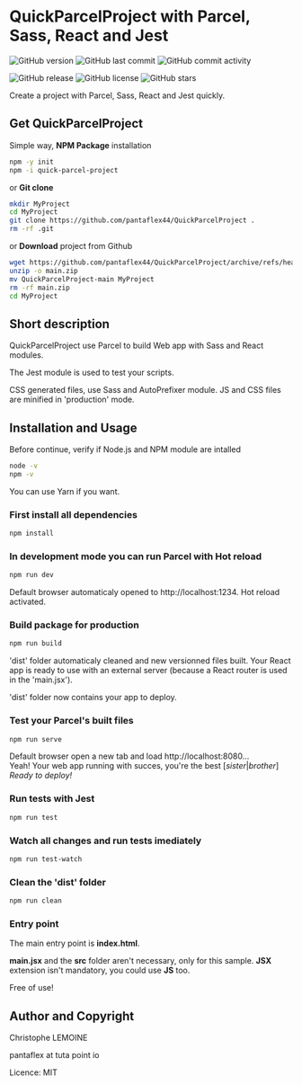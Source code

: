 # QuickParcelProject with Parcel, Sass, React and Jest

![GitHub version](https://img.shields.io/github/package-json/v/pantaflex44/QuickParcelProject)
![GitHub last commit](https://img.shields.io/github/last-commit/pantaflex44/QuickParcelProject)
![GitHub commit activity](https://img.shields.io/github/commit-activity/m/pantaflex44/QuickParcelProject)


![GitHub release](https://img.shields.io/github/downloads/pantaflex44/QuickParcelProject/total)
![GitHub license](https://img.shields.io/github/license/pantaflex44/QuickParcelProject)
![GitHub stars](https://img.shields.io/github/stars/pantaflex44/QuickParcelProject)

Create a project with Parcel, Sass, React and Jest quickly.<br />

## Get QuickParcelProject

Simple way, **NPM Package** installation

```bash
npm -y init
npm -i quick-parcel-project
```
or **Git clone**

```bash
mkdir MyProject
cd MyProject
git clone https://github.com/pantaflex44/QuickParcelProject .
rm -rf .git
```
or **Download** project from Github

```bash
wget https://github.com/pantaflex44/QuickParcelProject/archive/refs/heads/main.zip
unzip -o main.zip
mv QuickParcelProject-main MyProject
rm -rf main.zip
cd MyProject
```

## Short description

QuickParcelProject use Parcel to build Web app with Sass and React modules.

The Jest module is used to test your scripts.

CSS generated files, use Sass and AutoPrefixer module. JS and CSS files are minified in 'production' mode.

## Installation and Usage

Before continue, verify if Node.js and NPM module are intalled

```bash
node -v
npm -v
```

You can use Yarn if you want.

### First install all dependencies

```bash
npm install
```

### In development mode you can run Parcel with Hot reload

```bash
npm run dev
```

Default browser automaticaly opened to http://localhost:1234. Hot reload activated.

### Build package for production

```bash
npm run build
```
'dist' folder automaticaly cleaned and new versionned files built. Your React app is ready to use with an external server (because a React router is used in the 'main.jsx').

'dist' folder now contains your app to deploy.

### Test your Parcel's built files

```bash
npm run serve
```

Default browser open a new tab and load http://localhost:8080...<br />
Yeah! Your web app running with succes, you're the best [*sister*|*brother*]<br />
*Ready to deploy!*

### Run tests with Jest

```bash
npm run test
```

### Watch all changes and run tests imediately

```bash
npm run test-watch
```

### Clean the 'dist' folder

```bash
npm run clean
```

### Entry point

The main entry point is **index.html**.

**main.jsx** and the **src** folder aren't necessary, only for this sample.
**JSX** extension isn't mandatory, you could use **JS** too.

Free of use!

## Author and Copyright

Christophe LEMOINE

pantaflex at tuta point io

Licence: MIT
